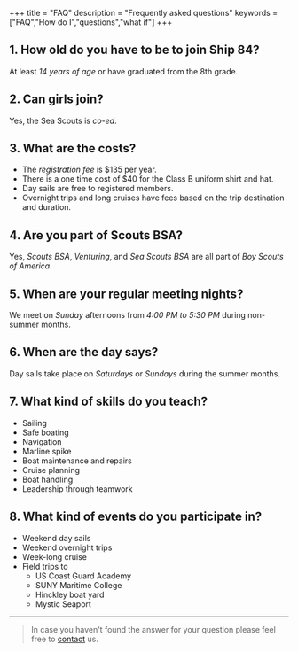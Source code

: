 +++
title = "FAQ"
description = "Frequently asked questions"
keywords = ["FAQ","How do I","questions","what if"]
+++

## 1. How old do you have to be to join Ship 84?

At least *14 years of age* or have graduated from the 8th grade.

## 2. Can girls join?

Yes, the Sea Scouts is *co-ed*.

## 3. What are the costs?

* The *registration fee* is $135 per year.  
* There is a one time cost of $40 for the Class B uniform shirt and hat.  
* Day sails are free to registered members.
* Overnight trips and long cruises have fees based on the trip destination and duration.

## 4. Are you part of Scouts BSA?

Yes, _Scouts BSA_, _Venturing_, and _Sea Scouts BSA_ are all part of *Boy Scouts of America*.

## 5. When are your regular meeting nights?

We meet on *Sunday* afternoons from *4:00 PM to 5:30 PM* during non-summer months.

## 6. When are the day says?

Day sails take place on *Saturdays* or *Sundays* during the summer months.

## 7. What kind of skills do you teach?

* Sailing
* Safe boating
* Navigation
* Marline spike
* Boat maintenance and repairs
* Cruise planning
* Boat handling
* Leadership through teamwork

## 8. What kind of events do you participate in?

* Weekend day sails
* Weekend overnight trips
* Week-long cruise
* Field trips to
  + US Coast Guard Academy
  + SUNY Maritime College
  + Hinckley boat yard
  + Mystic Seaport
  
---

> In case you haven't found the answer for your question please feel free to [contact](https://www.ship84.com/contact) us.

